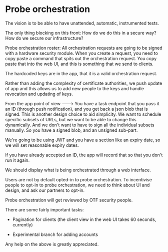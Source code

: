 # Probe orchestration

The vision is to be able to have unattended, automatic, instrumented tests.

The only thing blocking on this front: How do we do this in a secure way? How do we secure our infrastructure?

Probe orchestration roster: All orchestration requests are going to be signed with a hardware security module. When you create a request, you need to copy paste a command that spits out the orchestration request. You copy paste that into the web UI, and this is something that we send to clients.

The hardcoded keys are in the app, that it is a valid orchestration request.

Rather than adding the complexity of certificate authorities, we push update of app and this allows us to add new people to the keys and handle revocation and updating of keys.

From the app point of view ---> You have a task endpoint that you pass it an ID (through push notification), and you get back a json blob that is signed. This is another design choice to aid simplicity. We want to schedule specific subsets of URLs, but we want to be able to change this dynamically. And we don't want to have to sign all the individual subsets manually. So you have a signed blob, and an unsigned sub-part. 

We're going to be using JWT and you have a section like an expiry date, so we will set reasonable expiry dates. 

If you have already accepted an ID, the app will record that so that you don't run it again. 

We should display what is being orchestrated through a web interface.

Users are not by default opted-in to probe orchestration. To incentivise people to opt-in to probe orchestration, we need to think about UI and design, and ask our partners to opt-in.

Probe orchestration will get reviewed by OTF security people.

There are some fairly important tasks:

* Pagination for clients (the client view in the web UI takes 60 seconds, currently)

* Experimental branch for adding accounts

Any help on the above is greatly appreciated.
